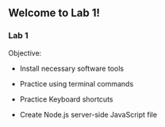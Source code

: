 ## Welcome to Lab 1!

### Lab 1 
Objective:

- Install necessary software tools

- Practice using terminal commands
- Practice Keyboard shortcuts
- Create Node.js server-side JavaScript file
